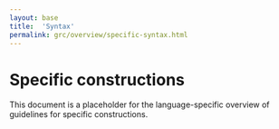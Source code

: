 ```yaml
---
layout: base
title:  'Syntax'
permalink: grc/overview/specific-syntax.html
---
```


# Specific constructions

This document is a placeholder for the language-specific overview of
guidelines for specific constructions.

